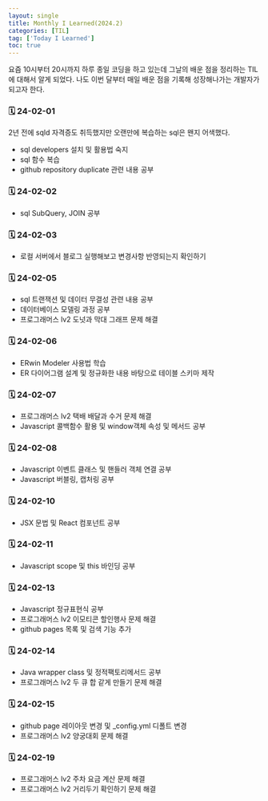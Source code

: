 ```yaml
---
layout: single
title: Monthly I Learned(2024.2)
categories: [TIL]
tag: ['Today I Learned']
toc: true
---
```



요즘 10시부터 20시까지 하루 종일 코딩을 하고 있는데 그날의 배운 점을 정리하는 TIL에 대해서 알게 되었다. 나도 이번 달부터 매일 배운 점을 기록해 성장해나가는 개발자가 되고자 한다.

### 🗓️ 24-02-01

 2년 전에 sqld 자격증도 취득했지만 오랜만에 복습하는 sql은 왠지 어색했다.

- sql developers 설치 및 활용법 숙지
- sql 함수 복습
- github repository duplicate 관련 내용 공부

### 🗓️ 24-02-02

- sql SubQuery, JOIN 공부

### 🗓️ 24-02-03

- 로컬 서버에서 블로그 실행해보고 변경사항 반영되는지 확인하기

### 🗓️ 24-02-05

- sql 트랜잭션 및 데이터 무결성 관련 내용 공부
- 데이터베이스 모델링 과정 공부
- 프로그래머스 lv2 도넛과 막대 그래프 문제 해결

### 🗓️ 24-02-06

- ERwin Modeler 사용법 학습
- ER 다이어그램 설계 및 정규화한 내용 바탕으로 테이블 스키마 제작 

### 🗓️ 24-02-07

- 프로그래머스 lv2 택배 배달과 수거 문제 해결
- Javascript 콜백함수 활용 및 window객체 속성 및 메서드 공부

### 🗓️ 24-02-08

- Javascript 이벤트 클래스 및 핸들러 객체 연결 공부
- Javascript 버블링, 캡처링 공부

### 🗓️ 24-02-10

- JSX 문법 및 React 컴포넌트 공부

### 🗓️ 24-02-11

- Javascript scope 및 this 바인딩 공부

### 🗓️ 24-02-13

- Javascript 정규표현식 공부
- 프로그래머스 lv2 이모티콘 할인행사 문제 해결
- github pages 목록 및 검색 기능 추가

### 🗓️ 24-02-14

- Java wrapper class 및 정적팩토리메서드 공부
- 프로그래머스 lv2 두 큐 합 같게 만들기 문제 해결

### 🗓️ 24-02-15

- github page 레이아웃 변경 및 _config.yml 디폴트 변경
- 프로그래머스 lv2 양궁대회 문제 해결

### 🗓️ 24-02-19

- 프로그래머스 lv2 주차 요금 계산 문제 해결
- 프로그래머스 lv2 거리두기 확인하기 문제 해결